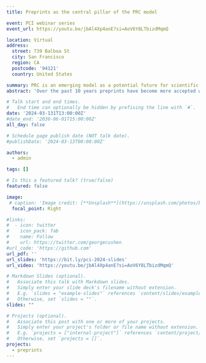 ```yaml
---
title: Preprints as the central pillar of the PRC model

event: PCI webinar series
event_url: https://youtu.be/jbAl4Xp4anE?si=AoV6Y8LTbizdMqmQ

location: Virtual
address:
  street: 739 Balboa St
  city: San Francisco
  region: CA
  postcode: '94121'
  country: United States

summary: PRC is an emerging model as a potential future for scientific publishing
abstract: 'Over the past 10 years preprints have become more accepted within the life sciences, with traditional publishers incorporating preprints into their workflows and amazing initiatives arising such as preprint peer review services. This is beginning to demonstrate the potential of a new way of scientific communication. In the next 10 years, the challenge will be to increase the adoption of this publish-review-curate model of publishing which places preprints at the heart of scientific communication. This talk will discuss the role of preprints in this model and the importance of detangling traditional publishing.'

# Talk start and end times.
#   End time can optionally be hidden by prefixing the line with `#`.
date: '2024-03-131T13:00:00Z'
#date_end: '2030-06-01T15:00:00Z'
all_day: false

# Schedule page publish date (NOT talk date).
#publishDate: '2024-03-13T00:00:00Z'

authors:
  - admin

tags: []

# Is this a featured talk? (true/false)
featured: false

image:
 # caption: 'Image credit: [**Unsplash**](https://unsplash.com/photos/bzdhc5b3Bxs)'
  focal_point: Right

#links:
#  - icon: twitter
#    icon_pack: fab
#    name: Follow
#    url: https://twitter.com/georgecushen
#url_code: 'https://github.com'
url_pdf: ''
url_slides: 'https://bit.ly/pci-2024-slides'
url_video: 'https://youtu.be/jbAl4Xp4anE?si=AoV6Y8LTbizdMqmQ'

# Markdown Slides (optional).
#   Associate this talk with Markdown slides.
#   Simply enter your slide deck's filename without extension.
#   E.g. `slides = "example-slides"` references `content/slides/example-slides.md`.
#   Otherwise, set `slides = ""`.
slides: ""

# Projects (optional).
#   Associate this post with one or more of your projects.
#   Simply enter your project's folder or file name without extension.
#   E.g. `projects = ["internal-project"]` references `content/project/deep-learning/index.md`.
#   Otherwise, set `projects = []`.
projects:
  - preprints
---
```



